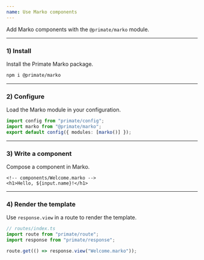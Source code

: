 ```yaml
---
name: Use Marko components
---
```


Add Marko components with the `@primate/marko` module.

---

### 1) Install

Install the Primate Marko package.

```sh
npm i @primate/marko
```

---

### 2) Configure

Load the Marko module in your configuration.

```ts
import config from "primate/config";
import marko from "@primate/marko";
export default config({ modules: [marko()] });
```

---

### 3) Write a component

Compose a component in Marko.

```marko
<!-- components/Welcome.marko -->
<h1>Hello, ${input.name}!</h1>
```

---

### 4) Render the template

Use `response.view` in a route to render the template.

```ts
// routes/index.ts
import route from "primate/route";
import response from "primate/response";

route.get(() => response.view("Welcome.marko"));
```
